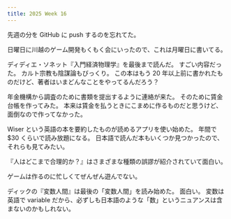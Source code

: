 ```yaml
---
title: 2025 Week 16
---
```


先週の分を GitHub に push するのを忘れてた。

日曜日に川越のゲーム開発もくもく会にいったので、これは月曜日に書いてる。

ディディエ・ソネット『入門経済物理学』を最後まで読んだ。
すごい内容だった。
カルト宗教も陰謀論もびっくり。
この本はもう 20 年以上前に書かれたものだけど、著者はいまどんなことをやってるんだろう？

年金機構から調査のために書類を提出するように連絡が来た。
そのために賃金台帳を作ってみた。
本来は賃金を払うときにこまめに作るものだと思うけど、面倒なので作ってなかった。

Wiser という英語の本を要約したものが読めるアプリを使い始めた。
年間で $30 くらいで読み放題になる。
日本語で読んだ本もいくつか見つかったので、それらも見てみたい。

『人はどこまで合理的か？』はさまざまな種類の誤謬が紹介されていて面白い。

ゲームは作るのに忙しくてぜんぜん遊んでない。

ディックの『変数人間』は最後の「変数人間」を読み始めた。
面白い。
変数は英語で variable だから、必ずしも日本語のような「数」というニュアンスは含まないのかもしれない。
